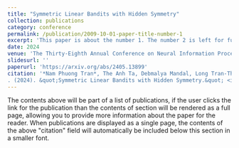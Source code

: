 ```yaml
---
title: "Symmetric Linear Bandits with Hidden Symmetry"
collection: publications
category: conference
permalink: /publication/2009-10-01-paper-title-number-1
excerpt: 'This paper is about the number 1. The number 2 is left for future work.'
date: 2024
venue: 'The Thirty-Eighth Annual Conference on Neural Information Processing Systems (NeurIPS 2024)'
slidesurl: ''
paperurl: 'https://arxiv.org/abs/2405.13899'
citation: '*Nam Phuong Tran*, The Anh Ta, Debmalya Mandal, Long Tran-Thanh
. (2024). &quot;Symmetric Linear Bandits with Hidden Symmetry.&quot; <i>Annual Conference on Neural Information Processing Systems 1</i>. 1(1).'
---
```


The contents above will be part of a list of publications, if the user clicks the link for the publication than the contents of section will be rendered as a full page, allowing you to provide more information about the paper for the reader. When publications are displayed as a single page, the contents of the above "citation" field will automatically be included below this section in a smaller font.
